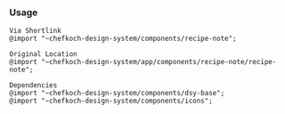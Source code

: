 ### Usage
    
    Via Shortlink
    @import "~chefkoch-design-system/components/recipe-note";
  
    Original Location
    @import "~chefkoch-design-system/app/components/recipe-note/recipe-note";

    Dependencies
    @import "~chefkoch-design-system/components/dsy-base";
    @import "~chefkoch-design-system/components/icons";